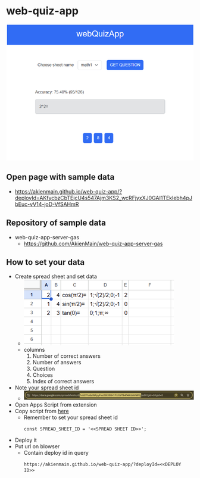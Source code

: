 # web-quiz-app

![images/i004.png](https://github.com/AkienMain/web-quiz-app/blob/main/images/i004.png?raw=true)

## Open page with sample data

- https://akienmain.github.io/web-quiz-app/?deployId=AKfycbzCbTEjcU4s547Ajm3KS2_wcRFjyxXJ0GAI1TEklebh4pJbEuc-vV14-joD-VfSAHmR

## Repository of sample data

- web-quiz-app-server-gas
  - https://github.com/AkienMain/web-quiz-app-server-gas

## How to set your data

- Create spread sheet and set data
  - ![images/i001.png](https://github.com/AkienMain/web-quiz-app/blob/main/images/i001.png?raw=true)
  - columns
    1. Number of correct answers
    2. Number of answers
    3. Question
    4. Choices
    5. Index of correct answers
- Note your spread sheet id
  - ![images/i002.png](https://github.com/AkienMain/web-quiz-app/blob/main/images/i002.png?raw=true)
- Open Apps Script from extension
- Copy script from [here](https://github.com/AkienMain/web-quiz-app-server-gas/blob/main/sampleCode.gs)
  - Remember to set your spread sheet id
    ```
    const SPREAD_SHEET_ID = '<<SPREAD SHEET ID>>';
    ```
- Deploy it
- Put url on blowser
  - Contain deploy id in query
    ```
    https://akienmain.github.io/web-quiz-app/?deployId=<<DEPLOY ID>>
    ```